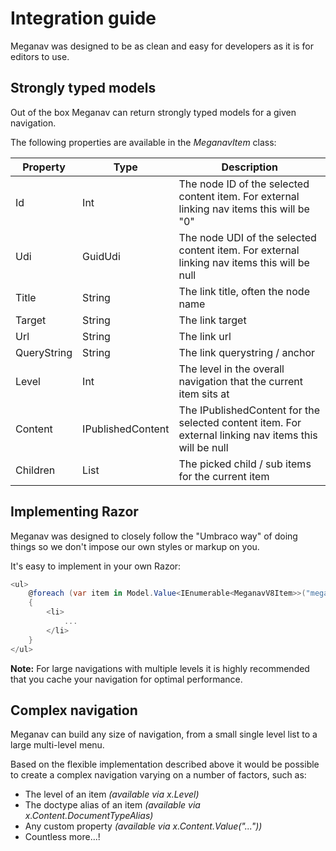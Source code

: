 # Integration guide

Meganav was designed to be as clean and easy for developers as it is for editors to use.

## Strongly typed models

Out of the box Meganav can return strongly typed models for a given navigation.

The following properties are available in the _MeganavItem_ class:

| Property          | Type              | Description |
|-------------------|-------------------|-------------|
| Id                | Int               | The node ID of the selected content item. For external linking nav items this will be "0" |
| Udi               | GuidUdi           | The node UDI of the selected content item. For external linking nav items this will be null |
| Title             | String            | The link title, often the node name |
| Target            | String            | The link target |
| Url               | String            | The link url |
| QueryString       | String            | The link querystring / anchor |
| Level             | Int               | The level in the overall navigation that the current item sits at |
| Content           | IPublishedContent | The IPublishedContent for the selected content item. For external linking nav items this will be null |
| Children          | List              | The picked child / sub items for the current item |

## Implementing Razor

Meganav was designed to closely follow the "Umbraco way" of doing things so we don't impose our own styles or markup on you.

It's easy to implement in your own Razor:

```csharp
<ul>
    @foreach (var item in Model.Value<IEnumerable<MeganavV8Item>>("megaNavV8"))
    {
        <li>
            ...
        </li>
    }
</ul>
```

**Note:** For large navigations with multiple levels it is highly recommended that you cache your navigation for optimal performance.

## Complex navigation

Meganav can build any size of navigation, from a small single level list to a large multi-level menu.

Based on the flexible implementation described above it would be possible to create a complex navigation varying on a number of factors, such as:

* The level of an item _(available via x.Level)_
* The doctype alias of an item _(available via x.Content.DocumentTypeAlias)_
* Any custom property _(available via x.Content.Value("..."))_
* Countless more...!

